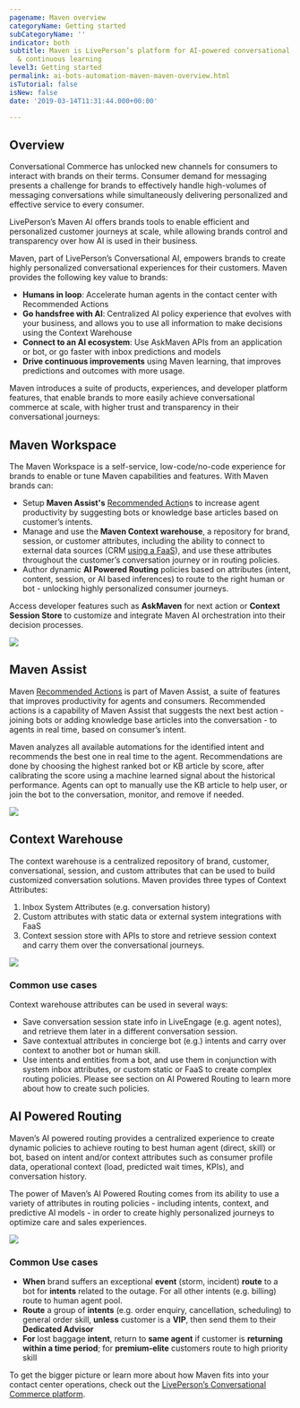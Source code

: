 ```yaml
---
pagename: Maven overview
categoryName: Getting started
subCategoryName: ''
indicator: both
subtitle: Maven is LivePerson’s platform for AI-powered conversational orchestration
  & continuous learning
level3: Getting started
permalink: ai-bots-automation-maven-maven-overview.html
isTutorial: false
isNew: false
date: '2019-03-14T11:31:44.000+00:00'

---
```

## Overview

Conversational Commerce has unlocked new channels for consumers to interact with brands on their terms. Consumer demand for messaging presents a challenge for brands to effectively handle high-volumes of messaging conversations while simultaneously delivering personalized and effective service to every consumer.

LivePerson’s Maven AI offers brands tools to enable efficient and personalized customer journeys at scale, while allowing brands control and transparency over how AI is used in their business.

Maven, part of LivePerson’s Conversational AI, empowers brands to create highly personalized conversational experiences for their customers. Maven provides the following key value to brands:

* **Humans in loop**: Accelerate human agents in the contact center with Recommended Actions
* **Go handsfree with AI**: Centralized AI policy experience that evolves with your business, and allows you to use all information to make decisions using the Context Warehouse
* **Connect to an AI ecosystem**: Use AskMaven APIs from an application or bot, or go faster with inbox predictions and models
* **Drive continuous improvements** using Maven learning, that improves predictions and outcomes with more usage.

Maven introduces a suite of products, experiences, and developer platform features, that enable brands to more easily achieve conversational commerce at scale, with higher trust and transparency in their conversational journeys:

## Maven Workspace

The Maven Workspace is a self-service, low-code/no-code experience for brands to enable or tune Maven capabilities and features. With Maven brands can:

* Setup **Maven Assist's** [Recommended Action]( "https://knowledge.liveperson.com/ai-bots-automation-maven-recommended-actions.html")s to increase agent productivity by suggesting bots or knowledge base articles based on customer’s intents.
* Manage and use the **Maven Context warehouse**, a repository for brand, session, or customer attributes, including the ability to connect to external data sources (CRM [using a FaaS](https://knowledge.liveperson.com/developer-tools-liveperson-functions.html)), and use these attributes throughout the customer’s conversation journey or in routing policies.
* Author dynamic **AI Powered Routing** policies based on attributes (intent, content, session, or AI based inferences) to route to the right human or bot - unlocking highly personalized consumer journeys.

Access developer features such as **AskMaven** for next action or **Context Session Store** to customize and integrate Maven AI orchestration into their decision processes.

![](/img/maven-overview-1.png)

## Maven Assist

Maven [Recommended Actions](https://knowledge.liveperson.com/ai-bots-automation-maven-recommended-actions.html) is part of Maven Assist, a suite of features that improves productivity for agents and consumers. Recommended actions is a capability of Maven Assist that suggests the next best action - joining bots or adding knowledge base articles into the conversation - to agents in real time, based on consumer’s intent.

Maven analyzes all available automations for the identified intent and recommends the best one in real time to the agent. Recommendations are done by choosing the highest ranked bot or KB article by score, after calibrating the score using a machine learned signal about the historical performance. Agents can opt to manually use the KB article to help user, or join the bot to the conversation, monitor, and remove if needed.

  
![](/img/maven-overview-2.png)

## Context Warehouse

The context warehouse is a centralized repository of brand, customer, conversational, session, and custom attributes that can be used to build customized conversation solutions. Maven provides three types of Context Attributes:

1. Inbox System Attributes (e.g. conversation history)
2. Custom attributes with static data or external system integrations with FaaS
3. Context session store with APIs to store and retrieve session context and carry them over the conversational journeys.

![](/img/maven-overview-3.png)

### Common use cases

Context warehouse attributes can be used in several ways:

* Save conversation session state info in LiveEngage (e.g. agent notes), and retrieve them later in a different conversation session.
* Save contextual attributes in concierge bot (e.g.) intents and carry over context to another bot or human skill.
* Use intents and entities from a bot, and use them in conjunction with system inbox attributes, or custom static or FaaS to create complex routing policies. Please see section on AI Powered Routing to learn more about how to create such policies.

## AI Powered Routing

Maven’s AI powered routing provides a centralized experience to create dynamic policies to achieve routing to best human agent (direct, skill) or bot, based on intent and/or context attributes such as consumer profile data, operational context (load, predicted wait times, KPIs), and conversation history.

The power of Maven’s AI Powered Routing comes from its ability to use a variety of attributes in routing policies - including intents, context, and predictive AI models - in order to create highly personalized journeys to optimize care and sales experiences.

![](/img/maven-overview-4.png)

### Common Use cases

* **When** brand suffers an exceptional **event** (storm, incident) **route** to a bot for **intents** related to the outage. For all other intents (e.g. billing) route to human agent pool. 
* **Route** a group of **intents** (e.g. order enquiry, cancellation, scheduling) to general order skill, **unless** customer is a **VIP**, then send them to their **Dedicated Advisor**
* **For** lost baggage **intent**, return to **same agent** if customer is **returning within a time period**; for **premium-elite** customers route to high priority skill

To get the bigger picture or learn more about how Maven fits into your contact center operations, check out the [LivePerson’s Conversational Commerce platform](https://knowledge.liveperson.com/getting-started-livepersons-conversational-commerce-platform.html#how-our-conversational-platform-works).